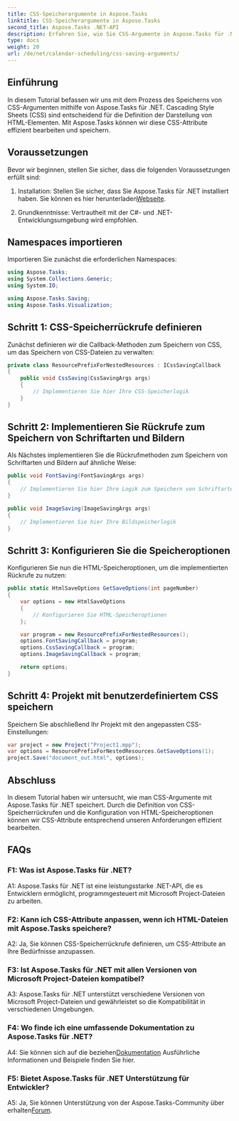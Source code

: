 ```yaml
---
title: CSS-Speicherargumente in Aspose.Tasks
linktitle: CSS-Speicherargumente in Aspose.Tasks
second_title: Aspose.Tasks .NET-API
description: Erfahren Sie, wie Sie CSS-Argumente in Aspose.Tasks für .NET speichern, um die HTML-Ausgabe anzupassen. Verbessern Sie die Präsentation mit maßgeschneiderten CSS-Einstellungen.
type: docs
weight: 20
url: /de/net/calendar-scheduling/css-saving-arguments/
---
```

## Einführung

In diesem Tutorial befassen wir uns mit dem Prozess des Speicherns von CSS-Argumenten mithilfe von Aspose.Tasks für .NET. Cascading Style Sheets (CSS) sind entscheidend für die Definition der Darstellung von HTML-Elementen. Mit Aspose.Tasks können wir diese CSS-Attribute effizient bearbeiten und speichern.

## Voraussetzungen

Bevor wir beginnen, stellen Sie sicher, dass die folgenden Voraussetzungen erfüllt sind:

1.  Installation: Stellen Sie sicher, dass Sie Aspose.Tasks für .NET installiert haben. Sie können es hier herunterladen[Webseite](https://releases.aspose.com/tasks/net/).

2. Grundkenntnisse: Vertrautheit mit der C#- und .NET-Entwicklungsumgebung wird empfohlen.

## Namespaces importieren

Importieren Sie zunächst die erforderlichen Namespaces:

```csharp
using Aspose.Tasks;
using System.Collections.Generic;
using System.IO;

using Aspose.Tasks.Saving;
using Aspose.Tasks.Visualization;

```
## Schritt 1: CSS-Speicherrückrufe definieren

Zunächst definieren wir die Callback-Methoden zum Speichern von CSS, um das Speichern von CSS-Dateien zu verwalten:

```csharp
private class ResourcePrefixForNestedResources : ICssSavingCallback
{
    public void CssSaving(CssSavingArgs args)
    {
        // Implementieren Sie hier Ihre CSS-Speicherlogik
    }
}
```

## Schritt 2: Implementieren Sie Rückrufe zum Speichern von Schriftarten und Bildern

Als Nächstes implementieren Sie die Rückrufmethoden zum Speichern von Schriftarten und Bildern auf ähnliche Weise:

```csharp
public void FontSaving(FontSavingArgs args)
{
    // Implementieren Sie hier Ihre Logik zum Speichern von Schriftarten
}

public void ImageSaving(ImageSavingArgs args)
{
    // Implementieren Sie hier Ihre Bildspeicherlogik
}
```

## Schritt 3: Konfigurieren Sie die Speicheroptionen

Konfigurieren Sie nun die HTML-Speicheroptionen, um die implementierten Rückrufe zu nutzen:

```csharp
public static HtmlSaveOptions GetSaveOptions(int pageNumber)
{
    var options = new HtmlSaveOptions
    {
        // Konfigurieren Sie HTML-Speicheroptionen
    };

    var program = new ResourcePrefixForNestedResources();
    options.FontSavingCallback = program;
    options.CssSavingCallback = program;
    options.ImageSavingCallback = program;

    return options;
}
```

## Schritt 4: Projekt mit benutzerdefiniertem CSS speichern

Speichern Sie abschließend Ihr Projekt mit den angepassten CSS-Einstellungen:

```csharp
var project = new Project("Project1.mpp");
var options = ResourcePrefixForNestedResources.GetSaveOptions(1);
project.Save("document_out.html", options);
```

## Abschluss

In diesem Tutorial haben wir untersucht, wie man CSS-Argumente mit Aspose.Tasks für .NET speichert. Durch die Definition von CSS-Speicherrückrufen und die Konfiguration von HTML-Speicheroptionen können wir CSS-Attribute entsprechend unseren Anforderungen effizient bearbeiten.

## FAQs

### F1: Was ist Aspose.Tasks für .NET?

A1: Aspose.Tasks für .NET ist eine leistungsstarke .NET-API, die es Entwicklern ermöglicht, programmgesteuert mit Microsoft Project-Dateien zu arbeiten.

### F2: Kann ich CSS-Attribute anpassen, wenn ich HTML-Dateien mit Aspose.Tasks speichere?

A2: Ja, Sie können CSS-Speicherrückrufe definieren, um CSS-Attribute an Ihre Bedürfnisse anzupassen.

### F3: Ist Aspose.Tasks für .NET mit allen Versionen von Microsoft Project-Dateien kompatibel?

A3: Aspose.Tasks für .NET unterstützt verschiedene Versionen von Microsoft Project-Dateien und gewährleistet so die Kompatibilität in verschiedenen Umgebungen.

### F4: Wo finde ich eine umfassende Dokumentation zu Aspose.Tasks für .NET?

 A4: Sie können sich auf die beziehen[Dokumentation](https://reference.aspose.com/tasks/net/) Ausführliche Informationen und Beispiele finden Sie hier.

### F5: Bietet Aspose.Tasks für .NET Unterstützung für Entwickler?

 A5: Ja, Sie können Unterstützung von der Aspose.Tasks-Community über erhalten[Forum](https://forum.aspose.com/c/tasks/15).